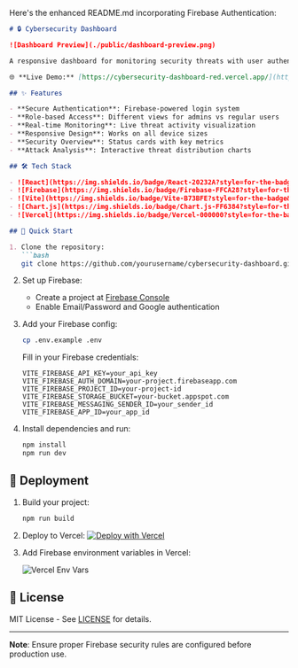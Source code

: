 Here's the enhanced README.md incorporating Firebase Authentication:

```markdown
# 🔒 Cybersecurity Dashboard

![Dashboard Preview](./public/dashboard-preview.png)

A responsive dashboard for monitoring security threats with user authentication, built with React, Vite, and Firebase.

🌐 **Live Demo:** [https://cybersecurity-dashboard-red.vercel.app/](https://cybersecurity-dashboard-red.vercel.app/)

## ✨ Features

- **Secure Authentication**: Firebase-powered login system
- **Role-based Access**: Different views for admins vs regular users
- **Real-time Monitoring**: Live threat activity visualization
- **Responsive Design**: Works on all device sizes
- **Security Overview**: Status cards with key metrics
- **Attack Analysis**: Interactive threat distribution charts

## 🛠️ Tech Stack

- ![React](https://img.shields.io/badge/React-20232A?style=for-the-badge&logo=react&logoColor=61DAFB)
- ![Firebase](https://img.shields.io/badge/Firebase-FFCA28?style=for-the-badge&logo=firebase&logoColor=black)
- ![Vite](https://img.shields.io/badge/Vite-B73BFE?style=for-the-badge&logo=vite&logoColor=FFD62E)
- ![Chart.js](https://img.shields.io/badge/Chart.js-FF6384?style=for-the-badge&logo=chartdotjs&logoColor=white)
- ![Vercel](https://img.shields.io/badge/Vercel-000000?style=for-the-badge&logo=vercel&logoColor=white)

## 🚀 Quick Start

1. Clone the repository:
   ```bash
   git clone https://github.com/yourusername/cybersecurity-dashboard.git
   ```

2. Set up Firebase:
   - Create a project at [Firebase Console](https://console.firebase.google.com/)
   - Enable Email/Password and Google authentication

3. Add your Firebase config:
   ```bash
   cp .env.example .env
   ```
   Fill in your Firebase credentials:
   ```env
   VITE_FIREBASE_API_KEY=your_api_key
   VITE_FIREBASE_AUTH_DOMAIN=your-project.firebaseapp.com
   VITE_FIREBASE_PROJECT_ID=your-project-id
   VITE_FIREBASE_STORAGE_BUCKET=your-bucket.appspot.com
   VITE_FIREBASE_MESSAGING_SENDER_ID=your_sender_id
   VITE_FIREBASE_APP_ID=your_app_id
   ```

4. Install dependencies and run:
   ```bash
   npm install
   npm run dev
   ```


## 🚀 Deployment

1. Build your project:
   ```bash
   npm run build
   ```

2. Deploy to Vercel:
   [![Deploy with Vercel](https://vercel.com/button)](https://vercel.com/new/clone?repository-url=https%3A%2F%2Fgithub.com%2Fyourusername%2Fcybersecurity-dashboard)

3. Add Firebase environment variables in Vercel:

   ![Vercel Env Vars](https://i.imgur.com/J5Q8y0M.png)

## 📜 License

MIT License - See [LICENSE](LICENSE) for details.

---

**Note**: Ensure proper Firebase security rules are configured before production use.
```